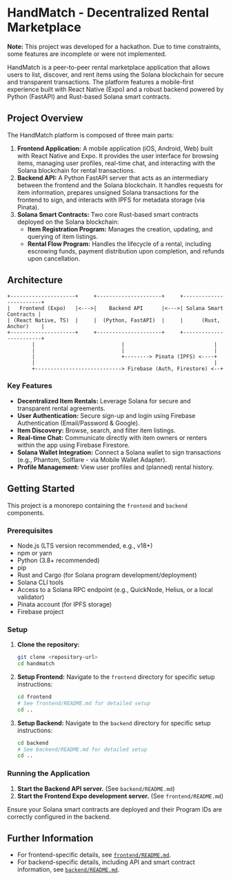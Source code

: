 # HandMatch - Decentralized Rental Marketplace

**Note:** This project was developed for a hackathon. Due to time constraints, some features are incomplete or were not implemented.

HandMatch is a peer-to-peer rental marketplace application that allows users to list, discover, and rent items using the Solana blockchain for secure and transparent transactions. The platform features a mobile-first experience built with React Native (Expo) and a robust backend powered by Python (FastAPI) and Rust-based Solana smart contracts.

## Project Overview

The HandMatch platform is composed of three main parts:

1.  **Frontend Application:** A mobile application (iOS, Android, Web) built with React Native and Expo. It provides the user interface for browsing items, managing user profiles, real-time chat, and interacting with the Solana blockchain for rental transactions.
2.  **Backend API:** A Python FastAPI server that acts as an intermediary between the frontend and the Solana blockchain. It handles requests for item information, prepares unsigned Solana transactions for the frontend to sign, and interacts with IPFS for metadata storage (via Pinata).
3.  **Solana Smart Contracts:** Two core Rust-based smart contracts deployed on the Solana blockchain:
    *   **Item Registration Program:** Manages the creation, updating, and querying of item listings.
    *   **Rental Flow Program:** Handles the lifecycle of a rental, including escrowing funds, payment distribution upon completion, and refunds upon cancellation.

## Architecture

```
+---------------------+     +---------------------+     +------------------------+
|   Frontend (Expo)   |<--->|    Backend API      |<--->| Solana Smart Contracts |
| (React Native, TS)  |     |  (Python, FastAPI)  |     |      (Rust, Anchor)    |
+---------------------+     +---------------------+     +------------------------+
        |                            |                             |
        |                            |                             |
        |                            +--------> Pinata (IPFS) <----+
        |                                                          |
        +----------------------------> Firebase (Auth, Firestore) <--+
```

### Key Features

*   **Decentralized Item Rentals:** Leverage Solana for secure and transparent rental agreements.
*   **User Authentication:** Secure sign-up and login using Firebase Authentication (Email/Password & Google).
*   **Item Discovery:** Browse, search, and filter item listings.
*   **Real-time Chat:** Communicate directly with item owners or renters within the app using Firebase Firestore.
*   **Solana Wallet Integration:** Connect a Solana wallet to sign transactions (e.g., Phantom, Solflare - via Mobile Wallet Adapter).
*   **Profile Management:** View user profiles and (planned) rental history.

## Getting Started

This project is a monorepo containing the `frontend` and `backend` components.

### Prerequisites

*   Node.js (LTS version recommended, e.g., v18+)
*   npm or yarn
*   Python (3.8+ recommended)
*   pip
*   Rust and Cargo (for Solana program development/deployment)
*   Solana CLI tools
*   Access to a Solana RPC endpoint (e.g., QuickNode, Helius, or a local validator)
*   Pinata account (for IPFS storage)
*   Firebase project

### Setup

1.  **Clone the repository:**
    ```bash
    git clone <repository-url>
    cd handmatch
    ```

2.  **Setup Frontend:**
    Navigate to the `frontend` directory for specific setup instructions:
    ```bash
    cd frontend
    # See frontend/README.md for detailed setup
    cd ..
    ```

3.  **Setup Backend:**
    Navigate to the `backend` directory for specific setup instructions:
    ```bash
    cd backend
    # See backend/README.md for detailed setup
    cd ..
    ```

### Running the Application

1.  **Start the Backend API server.** (See `backend/README.md`)
2.  **Start the Frontend Expo development server.** (See `frontend/README.md`)

Ensure your Solana smart contracts are deployed and their Program IDs are correctly configured in the backend.

## Further Information

*   For frontend-specific details, see [`frontend/README.md`](frontend/README.md:0).
*   For backend-specific details, including API and smart contract information, see [`backend/README.md`](backend/README.md:0).